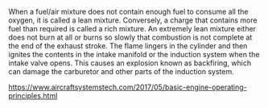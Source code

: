 When a fuel/air mixture does not contain enough fuel to consume all the oxygen, it is called a lean mixture. Conversely, a charge that contains more fuel than required is called a rich mixture. An extremely lean mixture either does not burn at all or burns so slowly that combustion is not complete at the end of the exhaust stroke. The flame lingers in the cylinder and then ignites the contents in the intake manifold or the induction system when the intake valve opens. This causes an explosion known as backfiring, which can damage the carburetor and other parts of the induction system.


https://www.aircraftsystemstech.com/2017/05/basic-engine-operating-principles.html